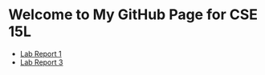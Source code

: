 <!DOCTYPE html>
<html>
<head>
</head>
<body>
  <h1>Welcome to My GitHub Page for CSE 15L</h1>
  <ul>
    <li><a href="lab1/lab1.md">Lab Report 1</a></li>
    <li><a href="lab3/lab3.md">Lab Report 3</a></li>
  </ul>
</body>
</html>
